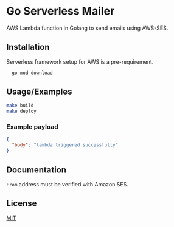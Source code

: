 # Go Serverless Mailer

AWS Lambda function in Golang to send emails using AWS-SES.

## Installation

Serverless framework setup for AWS is a pre-requirement.

```bash
  go mod download
```

## Usage/Examples

```bash
make build
make deploy
```

### Example payload

```json
{
  "body": "lambda triggered successfully"
}
```

## Documentation

`From` address must be verified with Amazon SES.

## License

[MIT](https://choosealicense.com/licenses/mit/)
